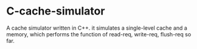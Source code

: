 C-cache-simulator
=================
A cache simulator written in C++. 
it simulates a single-level cache and a memory,
which performs the function of read-req, write-req, flush-req so far.
